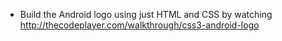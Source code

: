 * Build the Android logo using just HTML and CSS by watching http://thecodeplayer.com/walkthrough/css3-android-logo
